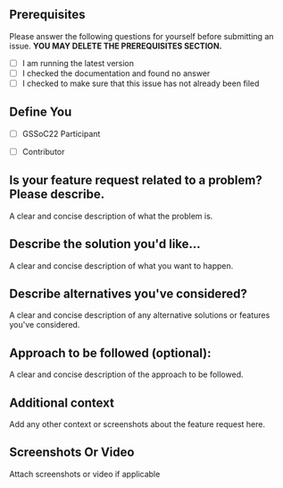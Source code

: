 ## Prerequisites

Please answer the following questions for yourself before submitting an issue. **YOU MAY DELETE THE PREREQUISITES SECTION.**

- [ ] I am running the latest version
- [ ] I checked the documentation and found no answer
- [ ] I checked to make sure that this issue has not already been filed

## Define You

- [ ] GSSoC22 Participant
- [ ] Contributor


## Is your feature request related to a problem? Please describe.

A clear and concise description of what the problem is.

## Describe the solution you'd like...

A clear and concise description of what you want to happen.

## Describe alternatives you've considered?

A clear and concise description of any alternative solutions or features you've considered.

## Approach to be followed (optional):

A clear and concise description of the approach to be followed.

## Additional context

Add any other context or screenshots about the feature request here.

## Screenshots Or Video

Attach screenshots or video if applicable
